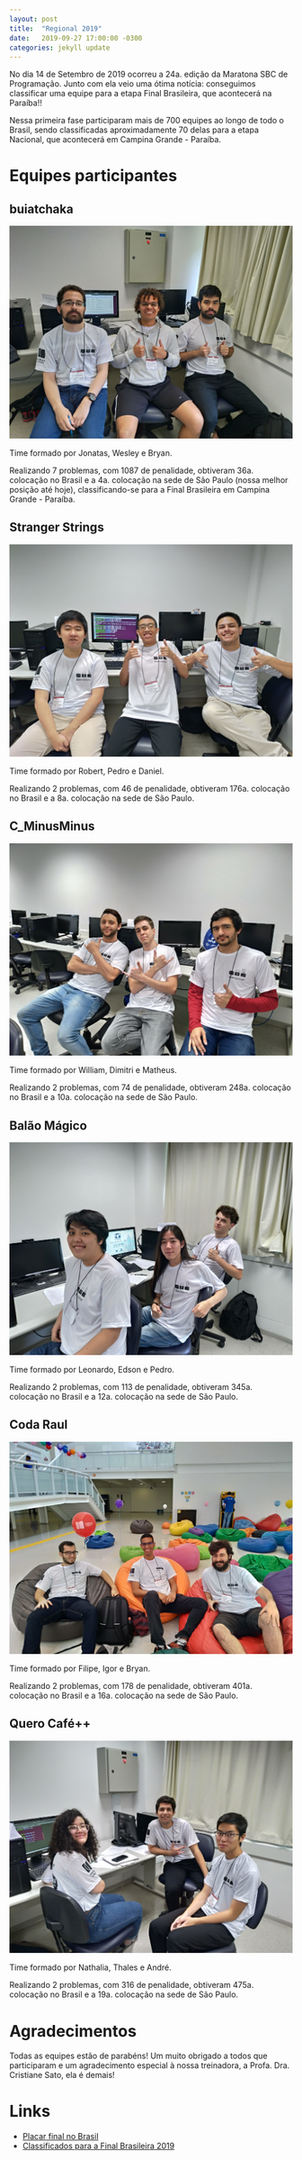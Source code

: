 ```yaml
---
layout: post
title:  "Regional 2019"
date:   2019-09-27 17:00:00 -0300
categories: jekyll update
---
```


No dia 14 de Setembro de 2019 ocorreu a 24a. edição da Maratona SBC de Programação. Junto com ela veio uma ótima notícia: conseguimos classificar uma equipe para a etapa Final Brasileira, que acontecerá na Paraíba!!

Nessa primeira fase participaram mais de 700 equipes ao longo de todo o Brasil, sendo classificadas aproximadamente 70 delas para a etapa Nacional, que acontecerá em Campina Grande - Paraíba.

# Equipes participantes

## buiatchaka 

![](./../img/buiatchaka_regional_2019.jpg)

Time formado por Jonatas, Wesley e Bryan. 

Realizando 7 problemas, com 1087 de penalidade, obtiveram 36a. colocação no Brasil e a 4a. colocação na sede de São Paulo (nossa melhor posição até hoje), classificando-se para a Final Brasileira em Campina Grande - Paraíba.

## Stranger Strings 

![](./../img/strangerstrings_regional_2019.jpg)

Time formado por Robert, Pedro e Daniel. 

Realizando 2 problemas, com 46 de penalidade, obtiveram 176a. colocação no Brasil e a 8a. colocação na sede de São Paulo.

## C_MinusMinus 

![](./../img/cminusminus_regional_2019.jpg)

Time formado por William, Dimitri e Matheus. 

Realizando 2 problemas, com 74 de penalidade, obtiveram 248a. colocação no Brasil e a 10a. colocação na sede de São Paulo.

## Balão Mágico

![](./../img/balaomagico_regional_2019.jpg)

Time formado por Leonardo, Edson e Pedro. 

Realizando 2 problemas, com 113 de penalidade, obtiveram 345a. colocação no Brasil e a 12a. colocação na sede de São Paulo.

## Coda Raul

![](./../img/codaraul_regional_2019.jpg)

Time formado por Filipe, Igor e Bryan. 

Realizando 2 problemas, com 178 de penalidade, obtiveram 401a. colocação no Brasil e a 16a. colocação na sede de São Paulo.

## Quero Café++

![](./../img/querocafe_regional_2019.jpg)

Time formado por Nathalia, Thales e André. 

Realizando 2 problemas, com 316 de penalidade, obtiveram 475a. colocação no Brasil e a 19a. colocação na sede de São Paulo.

# Agradecimentos

Todas as equipes estão de parabéns!
Um muito obrigado a todos que participaram e um agradecimento especial à nossa treinadora, a Profa. Dra. Cristiane Sato, ela é demais!

# Links

- [Placar final no Brasil](http://maratona.ime.usp.br/primfase19/reports/ScoreBrasil.html)
- [Classificados para a Final Brasileira 2019](http://maratona.ime.usp.br/vagas19.html)

